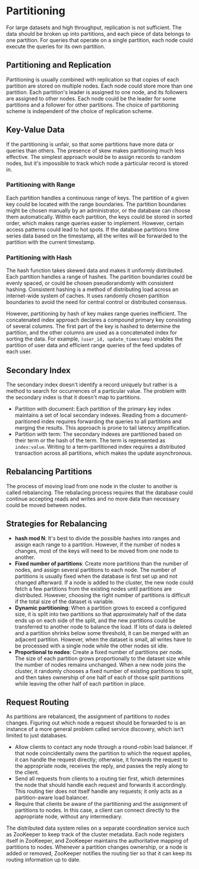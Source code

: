 # Partitioning

For large datasets and high throughput, replication is not sufficient. The data should be broken up into partitions, and each piece of data belongs to one partition. For queries that operate on a single partition, each node could execute the queries for its own partition.

## Partitioning and Replication

Partitioning is usually combined with replication so that copies of each partition are stored on multiple nodes. Each node could store more than one partition. Each partition's leader is assigned to one node, and its followers are assigned to other nodes. Each node could be the leader for some partitions and a follower for other partitions. The choice of partitioning scheme is independent of the choice of replication scheme.

## Key-Value Data

If the partitioning is unfair, so that some partitions have more data or queries than others. The presence of skew makes partitioning much less effective. The simplest approach would be to assign records to random nodes, but it's impossible to track which node a particular record is stored in.

### Partitioning with Range

Each partition handles a continuous range of keys. The partition of a given key could be located with the range boundaries. The partition boundaries might be chosen manually by an administrator, or the database can choose them automatically. Within each partition, the keys could be stored in sorted order, which makes range queries easier to implement. However, certain access patterns could lead to hot spots. If the database partitions time series data based on the timestamp, all the writes will be forwarded to the partition with the current timestamp.

### Partitioning with Hash

The hash function takes skewed data and makes it uniformly distributed. Each partition handles a range of hashes. The partition boundaries could be evenly spaced, or could be chosen pseudorandomly with consistent hashing. Consistent hashing is a method of distributing load across an internet-wide system of caches. It uses randomly chosen partition boundaries to avoid the need for central control or distributed consensus.

However, partitioning by hash of key makes range queries inefficient. The concatenated index approach declares a compound primary key consisting of several columns. The first part of the key is hashed to determine the partition, and the other columns are used as a concatenated index for sorting the data. For example, `(user_id, update_timestamp)` enables the partition of user data and efficient range queries of the feed updates of each user.

## Secondary Index

The secondary index doesn't identify a record uniquely but rather is a method to search for occurrences of a particular value. The problem with the secondary index is that it doesn't map to partitions.

- Partition with document: Each partition of the primary key index maintains a set of local secondary indexes. Reading from a document-paritioned index requires forwarding the queries to all partitions and merging the results. This approach is prone to tail latency amplification.
- Partition with term: The secondary indexes are partitioned based on their term or the hash of the term. The term is represented as `index:value`. Writing to a term-partitioned index requires a distributed transaction across all partitions, which makes the update asynchronous.

## Rebalancing Partitions

The process of moving load from one node in the cluster to another is called rebalancing. The rebalacing process requires that the database could continue accepting reads and writes and no more data than necessary could be moved between nodes.

## Strategies for Rebalancing

- **hash mod N**: It's best to divide the possible hashes into ranges and assign each range to a partition. However, if the number of nodes `N` changes, most of the keys will need to be moved from one node to another.
- **Fixed number of partitions**: Create more partitions than the number of nodes, and assign several partitions to each node. The number of partitions is usually fixed when the database is first set up and not changed afterward. If a node is added to the cluster, the new node could fetch a few partitions from the existing nodes until partitions are distributed. However, choosing the right number of partitions is difficult if the total size of the dataset is variable.
- **Dynamic partitioning**: When a partition grows to exceed a configured size, it is split into two partitions so that approximately half of the data ends up on each side of the split, and the new partitions could be transferred to another node to balance the load. If lots of data is deleted and a partition shrinks below some threshold, it can be merged with an adjacent partition. However, when the dataset is small, all writes have to be processed with a single node while the other nodes sit idle.
- **Proportional to nodes**: Create a fixed number of partitions per node. The size of each partition grows proportionally to the dataset size while the number of nodes remains unchanged. When a new node joins the cluster, it randomly chooses a fixed number of existing partitions to split, and then takes ownership of one half of each of those split partitions while leaving the other half of each partition in place.

## Request Routing

As partitions are rebalanced, the assignment of partitions to nodes changes. Figuring out which node a request should be forwarded to is an instance of a more general problem called service discovery, which isn’t limited to just databases.

- Allow clients to contact any node through a round-robin load balancer. If that node coincidentally owns the partition to which the request applies, it can handle the request directly; otherwise, it forwards the request to the appropriate node, receives the reply, and passes the reply along to the client.
- Send all requests from clients to a routing tier first, which determines the node that should handle each request and forwards it accordingly. This routing tier does not itself handle any requests; it only acts as a partition-aware load balancer.
- Require that clients be aware of the partitioning and the assignment of partitions to nodes. In this case, a client can connect directly to the appropriate node, without any intermediary.

The distributed data system relies on a separate coordination service such as ZooKeeper to keep track of the cluster metadata. Each node registers itself in ZooKeeper, and ZooKeeper maintains the authoritative mapping of partitions to nodes. Whenever a partition changes ownership, or a node is added or removed, ZooKeeper notifies the routing tier so that it can keep its routing information up to date.
